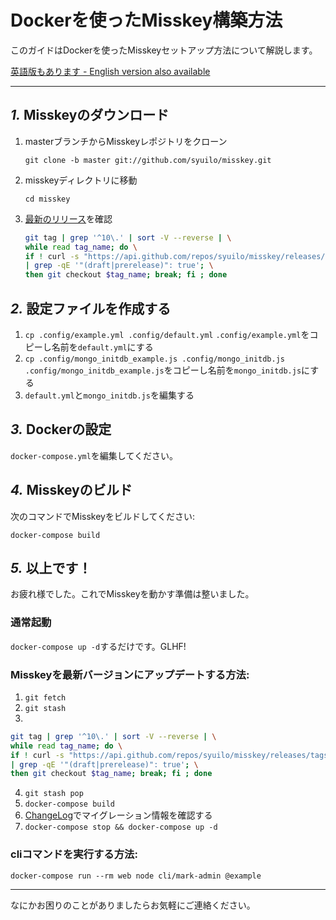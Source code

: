 Dockerを使ったMisskey構築方法
================================================================

このガイドはDockerを使ったMisskeyセットアップ方法について解説します。

[英語版もあります - English version also available](./docker.en.md)

----------------------------------------------------------------

*1.* Misskeyのダウンロード
----------------------------------------------------------------
1. masterブランチからMisskeyレポジトリをクローン

	`git clone -b master git://github.com/syuilo/misskey.git`

2. misskeyディレクトリに移動

	`cd misskey`

3. [最新のリリース](https://github.com/syuilo/misskey/releases/latest)を確認

   ```bash
   git tag | grep '^10\.' | sort -V --reverse | \
   while read tag_name; do \
   if ! curl -s "https://api.github.com/repos/syuilo/misskey/releases/tags/$tag_name" \
   | grep -qE '"(draft|prerelease)": true'; \
   then git checkout $tag_name; break; fi ; done
   ```

*2.* 設定ファイルを作成する
----------------------------------------------------------------
1. `cp .config/example.yml .config/default.yml` `.config/example.yml`をコピーし名前を`default.yml`にする
2. `cp .config/mongo_initdb_example.js .config/mongo_initdb.js` `.config/mongo_initdb_example.js`をコピーし名前を`mongo_initdb.js`にする
3. `default.yml`と`mongo_initdb.js`を編集する

*3.* Dockerの設定
----------------------------------------------------------------
`docker-compose.yml`を編集してください。

*4.* Misskeyのビルド
----------------------------------------------------------------
次のコマンドでMisskeyをビルドしてください:

`docker-compose build`

*5.* 以上です！
----------------------------------------------------------------
お疲れ様でした。これでMisskeyを動かす準備は整いました。

### 通常起動
`docker-compose up -d`するだけです。GLHF!

### Misskeyを最新バージョンにアップデートする方法:
1. `git fetch`
2. `git stash`
3. 

   ```bash
   git tag | grep '^10\.' | sort -V --reverse | \
   while read tag_name; do \
   if ! curl -s "https://api.github.com/repos/syuilo/misskey/releases/tags/$tag_name" \
   | grep -qE '"(draft|prerelease)": true'; \
   then git checkout $tag_name; break; fi ; done
   ```
4. `git stash pop`
5. `docker-compose build`
6. [ChangeLog](../CHANGELOG.md)でマイグレーション情報を確認する
7. `docker-compose stop && docker-compose up -d`

### cliコマンドを実行する方法:

`docker-compose run --rm web node cli/mark-admin @example`

----------------------------------------------------------------

なにかお困りのことがありましたらお気軽にご連絡ください。
